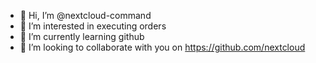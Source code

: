 - 👋 Hi, I’m @nextcloud-command
- 👀 I’m interested in executing orders
- 🌱 I’m currently learning github
- 💞️ I’m looking to collaborate with you on https://github.com/nextcloud
